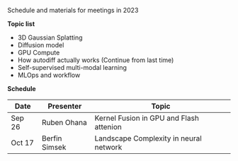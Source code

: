 Schedule and materials for meetings in 2023

**Topic list**

* 3D Gaussian Splatting
* Diffusion model
* GPU Compute
* How autodiff actually works (Continue from last time)
* Self-supervised multi-modal learning
* MLOps and workflow

**Schedule**

| Date     | Presenter       | Topic   |
| -------- | --------------- | ------- |
| Sep 26   | Ruben Ohana     | Kernel Fusion in GPU and Flash attenion |
| Oct 17   | Berfin Simsek   | Landscape Complexity in neural network  |
